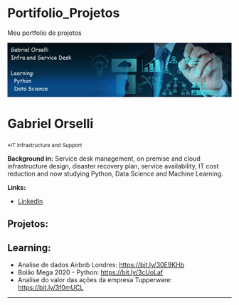 # Portifolio_Projetos
Meu portfolio de projetos


<p align="center">
  <img src="Infra_banner_GO.jpg" >
</p>

# Gabriel Orselli
<sub>*IT Infrastructure and Support</sub>


**Background in:** Service desk management, on premise and cloud infrastructure design, disaster recovery plan, service availability, IT cost reduction and now studying Python, Data Science and Machine Learning.

**Links:**
* [LinkedIn](https://www.linkedin.com/in/gabriel-veras-orselli-5a005824/)


## Projetos:


## Learning:
* Analise de dados Airbnb Londres: https://bit.ly/30E9KHb
* Bolão Mega 2020 - Python: https://bit.ly/3cUoLaf
* Analise do valor das ações da empresa Tupperware: https://bit.ly/3f0mUCL
---

